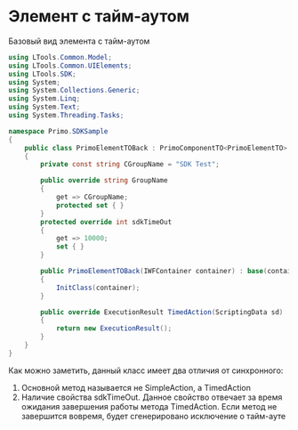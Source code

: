 # Элемент с тайм-аутом

Базовый вид элемента с тайм-аутом

```csharp
using LTools.Common.Model;
using LTools.Common.UIElements;
using LTools.SDK;
using System;
using System.Collections.Generic;
using System.Linq;
using System.Text;
using System.Threading.Tasks;

namespace Primo.SDKSample
{
    public class PrimoElementTOBack : PrimoComponentTO<PrimoElementTO>
    {
        private const string CGroupName = "SDK Test";

        public override string GroupName
        {
            get => CGroupName;
            protected set { }
        }
        protected override int sdkTimeOut 
        { 
            get => 10000;
            set { } 
        }

        public PrimoElementTOBack(IWFContainer container) : base(container)
        {
            InitClass(container);
        }

        public override ExecutionResult TimedAction(ScriptingData sd)
        {
            return new ExecutionResult();
        }
    }
}

```

Как можно заметить, данный класс имеет два отличия от синхронного:

1. Основной метод называется не SimpleAction, а TimedAction
2. Наличие свойства sdkTimeOut. Данное свойство отвечает за время ожидания завершения работы метода TimedAction. Если метод не завершится вовремя, будет сгенерировано исключение о тайм-ауте
